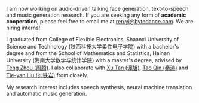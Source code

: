 I am now working on audio-driven talking face generation, text-to-speech and music generation research. If you are seeking any form of **academic cooperation**, please feel free to email me at [ren.yi@bytedance.com](mailto:ren.yi@bytedance.com). We are hiring interns!

I graduated from College of Flexible Electronics, Shaanxi University of Science and Technology (陕西科技大学柔性电子学院) with a bachelor's degree and from the School of Mathematics and Statistics, Hainan University (海南大学数学与统计学院) with a master's degree, advised by [Teng Zhou (周腾)](https://scs.hainanu.edu.cn/info/1052/3112.htm). I also collaborate with [Xu Tan (谭旭)](https://www.microsoft.com/en-us/research/people/xuta/), [Tao Qin (秦涛)](https://www.microsoft.com/en-us/research/people/taoqin/) and [Tie-yan Liu (刘铁岩)](https://www.microsoft.com/en-us/research/people/tyliu/) from closely.

My research interest includes speech synthesis, neural machine translation and automatic music generation.
